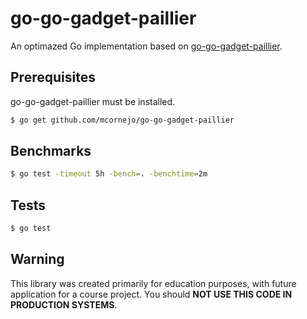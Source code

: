 # go-go-gadget-paillier
An optimazed Go implementation based on [go-go-gadget-paillier](https://github.com/Roasbeef/go-go-gadget-paillier).

## Prerequisites
go-go-gadget-paillier must be installed.
```bash
$ go get github.com/mcornejo/go-go-gadget-paillier
```

## Benchmarks
```bash
$ go test -timeout 5h -bench=. -benchtime=2m
```

## Tests
```bash
$ go test
```


## Warning
This library was created primarily for education purposes, with future application for a course project. You should **NOT USE THIS CODE IN PRODUCTION SYSTEMS**. 
